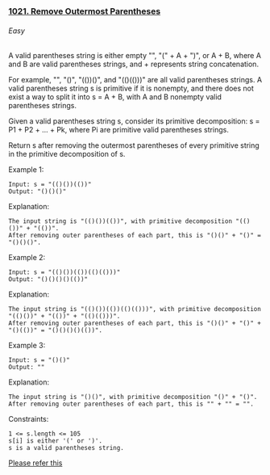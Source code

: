### [1021. Remove Outermost Parentheses](https://leetcode.com/problems/remove-outermost-parentheses/)

###### Easy

A valid parentheses string is either empty "", "(" + A + ")", or A + B, where A and B are valid parentheses strings, and + represents string concatenation.

For example, "", "()", "(())()", and "(()(()))" are all valid parentheses strings.
A valid parentheses string s is primitive if it is nonempty, and there does not exist a way to split it into s = A + B, with A and B nonempty valid parentheses strings.

Given a valid parentheses string s, consider its primitive decomposition: s = P1 + P2 + ... + Pk, where Pi are primitive valid parentheses strings.

Return s after removing the outermost parentheses of every primitive string in the primitive decomposition of s.

 

Example 1:
```JS
Input: s = "(()())(())"
Output: "()()()"
```

Explanation: 
```JS
The input string is "(()())(())", with primitive decomposition "(()())" + "(())".
After removing outer parentheses of each part, this is "()()" + "()" = "()()()".
```


Example 2:
```JS
Input: s = "(()())(())(()(()))"
Output: "()()()()(())"
```


Explanation: 
```JS
The input string is "(()())(())(()(()))", with primitive decomposition "(()())" + "(())" + "(()(()))".
After removing outer parentheses of each part, this is "()()" + "()" + "()(())" = "()()()()(())".
```


Example 3:
```JS
Input: s = "()()"
Output: ""
```

Explanation: 
```JS
The input string is "()()", with primitive decomposition "()" + "()".
After removing outer parentheses of each part, this is "" + "" = "".
```

Constraints:
```JS
1 <= s.length <= 105
s[i] is either '(' or ')'.
s is a valid parentheses string.
```


[Please refer this]()